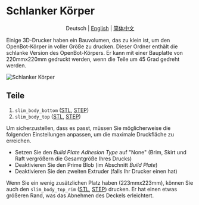 # Schlanker Körper

<p align="center">
  <span>Deutsch</span> |
  <a href="README.md">English</a> |
  <a href="README_CN.md">简体中文</a>
</p>

Einige 3D-Drucker haben ein Bauvolumen, das zu klein ist, um den OpenBot-Körper in voller Größe zu drucken.
Dieser Ordner enthält die schlanke Version des OpenBot-Körpers.
Er kann mit einer Bauplatte von 220mmx220mm gedruckt werden, wenn die Teile um 45 Grad gedreht werden.

![Schlanker Körper](../../../../docs/images/slim_body.jpg)

## Teile

1) `slim_body_bottom` ([STL](slim_body_bottom.stl), [STEP](slim_body_bottom.step))
2) `slim_body_top` ([STL](slim_body_top.stl), [STEP](slim_body_top.step))

Um sicherzustellen, dass es passt, müssen Sie möglicherweise die folgenden Einstellungen anpassen, um die maximale Druckfläche zu erreichen.

- Setzen Sie den *Build Plate Adhesion Type* auf "None" (Brim, Skirt und Raft vergrößern die Gesamtgröße Ihres Drucks)
- Deaktivieren Sie den Prime Blob (im Abschnitt *Build Plate*)
- Deaktivieren Sie den zweiten Extruder (falls Ihr Drucker einen hat)

Wenn Sie ein wenig zusätzlichen Platz haben (223mmx223mm), können Sie auch den `slim_body_top_rim` ([STL](slim_body_top_rim.stl), [STEP](slim_body_top_rim.step)) drucken. Er hat einen etwas größeren Rand, was das Abnehmen des Deckels erleichtert.
